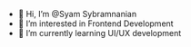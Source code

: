 - 👋 Hi, I’m @Syam Sybramnanian
- 👀 I’m interested in Frontend Development
- 🌱 I’m currently learning UI/UX development


<!---
Syam4545/Syam4545 is a ✨ special ✨ repository because its `README.md` (this file) appears on your GitHub profile.
You can click the Preview link to take a look at your changes.
--->
